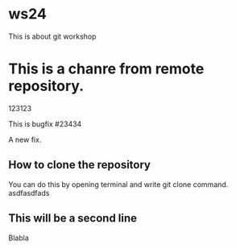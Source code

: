 # ws24
This is about git workshop

# This is a chanre from remote repository.
123123

This is bugfix #23434

A new fix.

## How to clone the repository
You can do this by opening terminal and write git clone command.
asdfasdfads

## This will be a second line
Blabla 

